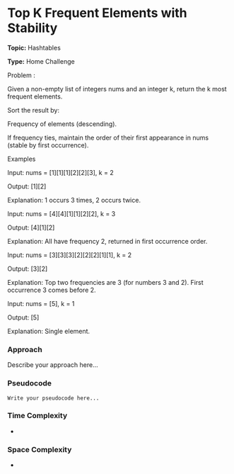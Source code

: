 # Top K Frequent Elements with Stability
**Topic:** Hashtables

**Type:** Home Challenge

Problem :

Given a non-empty list of integers nums and an integer k, return the k most frequent elements. 

Sort the result by: 

Frequency of elements (descending). 

If frequency ties, maintain the order of their first appearance in nums (stable by first occurrence). 

Examples 

Input: nums = [1][1][1][2][2][3], k = 2 

Output: [1][2] 

Explanation: 1 occurs 3 times, 2 occurs twice. 

Input: nums = [4][4][1][1][2][2], k = 3 

Output: [4][1][2] 

Explanation: All have frequency 2, returned in first occurrence order. 

Input: nums = [3][3][3][2][2][2][1][1], k = 2 

Output: [3][2] 

Explanation: Top two frequencies are 3 (for numbers 3 and 2). First occurrence 3 comes before 2. 

Input: nums = [5], k = 1 

Output: [5] 

Explanation: Single element. 

### Approach
Describe your approach here...

### Pseudocode
```
Write your pseudocode here...
```

### Time Complexity
- 

### Space Complexity
- 
